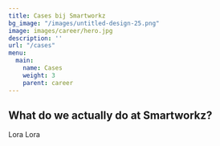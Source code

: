 ```yaml
---
title: Cases bij Smartworkz
bg_image: "/images/untitled-design-25.png"
image: images/career/hero.jpg
description: ''
url: "/cases"
menu:
  main:
    name: Cases
    weight: 3
    parent: career
---
```


## What do we actually do at Smartworkz?

Lora Lora
